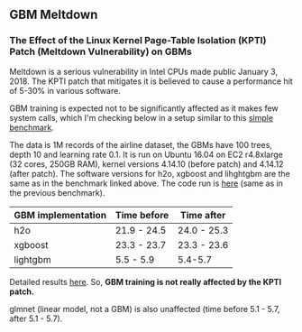 
## GBM Meltdown

### The Effect of the Linux Kernel Page-Table Isolation (KPTI) Patch (Meltdown Vulnerability) on GBMs


Meltdown is a serious vulnerability in Intel CPUs made public January 3, 2018. The KPTI patch that
mitigates it is believed to cause a performance hit of 5-30% in various software. 

GBM training is expected not to be significantly affected as it makes few system calls, which I'm
checking below in a setup similar to this [simple benchmark](https://github.com/szilard/GBM-perf/). 

The data is 1M records of the airline dataset, the GBMs have 100 trees, depth 10 and learning rate 0.1.
It is run on Ubuntu 16.04 on EC2 r4.8xlarge (32 cores, 250GB RAM), 
kernel versions 4.14.10 (before patch) and 4.14.12 (after patch). 
The software versions for h2o, xgboost and lihghtgbm are the same as in the benchmark linked above. 
The code run is [here](run/) (same as in the previous benchmark).


GBM implementation    |   Time before   | Time after
----------------------|-----------------|--------------
h2o                   |   21.9 - 24.5   |  24.0 - 25.3
xgboost               |   23.3 - 23.7   |  23.3 - 23.6
lightgbm              |   5.5 - 5.9     |  5.4-5.7

Detailed results [here](results.txt). So, **GBM training is not really affected by the KPTI patch.**


glmnet (linear model, not a GBM) is also unaffected (time before 5.1 - 5.7, after 5.1 - 5.7).




